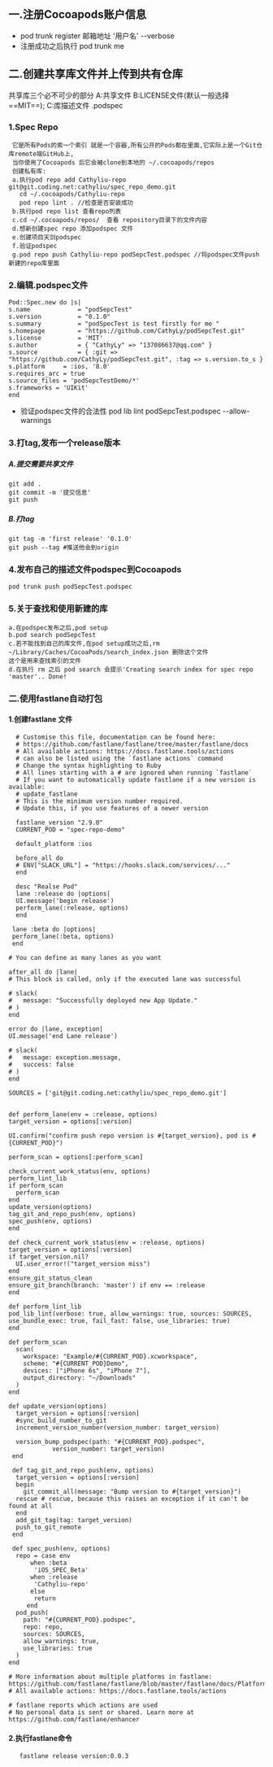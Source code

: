 ## 一.注册Cocoapods账户信息
- pod trunk register 邮箱地址 '用户名' --verbose
- 注册成功之后执行 pod trunk me
## 二.创建共享库文件并上传到共有仓库
共享库三个必不可少的部分
A:共享文件
B:LICENSE文件(默认一般选择==MIT==);
C:库描述文件 .podspec

### 1.Spec Repo
     它是所有Pods的索一个索引 就是一个容器,所有公开的Pods都在里面,它实际上是一个Git仓库remote端GitHub上,
     当你使用了Cocoapods 后它会被clone到本地的 ~/.cocoapods/repos   
     创建私有库:
     a.执行pod repo add Cathyliu-repo git@git.coding.net:cathyliu/spec_repo_demo.git
       cd ~/.cocoapods/Cathyliu-repo 
       pod repo lint . //检查是否安装成功
     b.执行pod repo list 查看repo列表
     c.cd ~/.cocoapods/repos/  查看 repository目录下的文件内容
     d.想新创建spec repo 添加podspec 文件
     e.创建项目天剑podspec
     f.验证podspec
     g.pod repo push Cathyliu-repo podSepcTest.podspec //将podspec文件push新建的repo库里面
     
     
     
     
### 2.编辑.podspec文件
    Pod::Spec.new do |s|  
    s.name             = "podSepcTest"  
    s.version          = "0.1.0"  
    s.summary          = "podSpecTest is test firstly for me "  
    s.homepage         = "https://github.com/CathyLy/podSepcTest.git"   
    s.license          = 'MIT'  
    s.author           = { "CathyLy" => "137086637@qq.com" }  
    s.source           = { :git => "https://github.com/CathyLy/podSepcTest.git", :tag => s.version.to_s }    
    s.platform     = :ios, '8.0'  
    s.requires_arc = true  
    s.source_files = 'podSepcTestDemo/*'  
    s.frameworks = 'UIKit'  
    end  
- 验证podspec文件的合法性
  pod lib lint podSepcTest.podspec --allow-warnings

### 3.打tag,发布一个release版本
##### A.提交需要共享文件
    git add .
    git commit -m '提交信息'
    git push 
##### B.打tag
    git tag -m 'first release' '0.1.0'
    git push --tag #推送他会到origin
### 4.发布自己的描述文件podspec到Cocoapods
    pod trunk push podSepcTest.podspec
### 5.关于查找和使用新建的库
    a.在podspec发布之后,pod setup
    b.pod search podSepcTest
    c.若不能找到自己的库文件,在pod setup成功之后,rm ~/Library/Caches/CocoaPods/search_index.json 删除这个文件
    这个是用来查找索引的文件
    d.在执行 rm 之后 pod search 会提示'Creating search index for spec repo 'master'.. Done!
    
    
### 二.使用fastlane自动打包
#### 1.创建fastlane 文件

      # Customise this file, documentation can be found here:
      # https://github.com/fastlane/fastlane/tree/master/fastlane/docs
      # All available actions: https://docs.fastlane.tools/actions
      # can also be listed using the `fastlane actions` command
      # Change the syntax highlighting to Ruby
      # All lines starting with a # are ignored when running `fastlane`
      # If you want to automatically update fastlane if a new version is available:
      # update_fastlane
      # This is the minimum version number required.
      # Update this, if you use features of a newer version
      
      fastlane_version "2.9.0"
      CURRENT_POD = "spec-repo-demo"

      default_platform :ios

      before_all do
      # ENV["SLACK_URL"] = "https://hooks.slack.com/services/..."
      end

      desc "Realse Pod"
      lane :release do |options|
      UI.message('begin release')
      perform_lane(:release, options)
      end

     lane :beta do |options|
     perform_lane(:beta, options)
     end

    # You can define as many lanes as you want

    after_all do |lane|
    # This block is called, only if the executed lane was successful

    # slack(
    #   message: "Successfully deployed new App Update."
    # )
    end

    error do |lane, exception|
    UI.message('end Lane release')

    # slack(
    #   message: exception.message,
    #   success: false
    # )
    end

    SOURCES = ['git@git.coding.net:cathyliu/spec_repo_demo.git']


    def perform_lane(env = :release, options)
    target_version = options[:version]
    
    UI.confirm("confirm push repo version is #{target_version}, pod is #{CURRENT_POD}")

    perform_scan = options[:perform_scan]

    check_current_work_status(env, options)
    perform_lint_lib
    if perform_scan
      perform_scan       
    end
    update_version(options)
    tag_git_and_repo_push(env, options)
    spec_push(env, options)
    end

    def check_current_work_status(env = :release, options)
    target_version = options[:version]
    if target_version.nil?
      UI.user_error!("target_version miss")
    end
    ensure_git_status_clean
    ensure_git_branch(branch: 'master') if env == :release
    end

    def perform_lint_lib
    pod_lib_lint(verbose: true, allow_warnings: true, sources: SOURCES, use_bundle_exec: true, fail_fast: false, use_libraries: true)
    end

    def perform_scan
      scan(
        workspace: "Example/#{CURRENT_POD}.xcworkspace",
        scheme: "#{CURRENT_POD}Demo",
        devices: ["iPhone 6s", "iPhone 7"],
        output_directory: "~/Downloads"
      )
    end

    def update_version(options)
      target_version = options[:version]
      #sync_build_number_to_git
      increment_version_number(version_number: target_version)

      version_bump_podspec(path: "#{CURRENT_POD}.podspec",
                version_number: target_version)
     end

     def tag_git_and_repo_push(env, options)
      target_version = options[:version]
      begin
        git_commit_all(message: "Bump version to #{target_version}")
      rescue # rescue, because this raises an exception if it can't be found at all
      end
      add_git_tag(tag: target_version)
      push_to_git_remote
     end

     def spec_push(env, options)
      repo = case env
          when :beta
           'iOS_SPEC_Beta'
          when :release
           'Cathyliu-repo'
          else
           return
         end
      pod_push(
        path: "#{CURRENT_POD}.podspec",
        repo: repo,
        sources: SOURCES,
        allow_warnings: true,
        use_libraries: true
      )
    end

    # More information about multiple platforms in fastlane: https://github.com/fastlane/fastlane/blob/master/fastlane/docs/Platforms.md
    # All available actions: https://docs.fastlane.tools/actions

    # fastlane reports which actions are used
    # No personal data is sent or shared. Learn more at https://github.com/fastlane/enhancer
#### 2.执行fastlane命令
       fastlane release version:0.0.3
    
    


